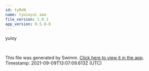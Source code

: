 ```yaml
---
id: tyReN
name: tyuioyui aaa
file_version: 1.0.1
app_version: 0.5.8-0
---
```


yuioy

<br/>

This file was generated by Swimm. [Click here to view it in the app](http://localhost:5000/#/repos/ls4DA2fLasmQuEbT4ipw/docs/tyReN). Timestamp: 2021-09-09T13:07:09.613Z (UTC)
